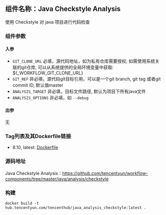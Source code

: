 ## 组件名称：Java Checkstyle Analysis

使用 Checkstyle 对 java 项目进行代码检查

### 组件参数
#### 入参

* `GIT_CLONE_URL` 必填，源代码地址，如为私有仓库需要授权; 如需使用系统关联的git仓库, 可以从系统提供的全局环境变量中获取: ${_WORKFLOW_GIT_CLONE_URL}
* `GIT_REF` 非必填，源代码git目标引用，可以是一个git branch, git tag 或者git commit ID, 默认值master
* `ANALYSIS_TARGET` 非必填，目标文件路径, 默认为项目下所有java文件
* `ANALYSIS_OPTIONS` 非必填，如 `--debug`

#### 出参

无

### Tag列表及其Dockerfile链接

* 8.10, latest: [Dockerfile]()

### 源码地址

Java Checkstyle Analysis：<https://github.com/tencentyun/workflow-components/tree/master/java/analysis/checkstyle>

### 构建

`docker build -t hub.tencentyun.com/tencenthub/java_analysis_checkstyle:latest .`
